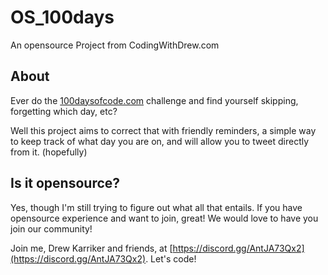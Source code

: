 # OS_100days
An opensource Project from CodingWithDrew.com

## About

Ever do the [100daysofcode.com](https://100daysofcode.com) challenge and find yourself skipping, forgetting which day, etc?

Well this project aims to correct that with friendly reminders, a simple way to keep track of what day you are on, and will allow you to tweet directly from it.  (hopefully)

## Is it opensource?

Yes, though I'm still trying to figure out what all that entails. If you have opensource experience and want to join, great! We would love to have you join our community!

Join me, Drew Karriker and friends, at [https://discord.gg/AntJA73Qx2](https://discord.gg/AntJA73Qx2). Let's code!